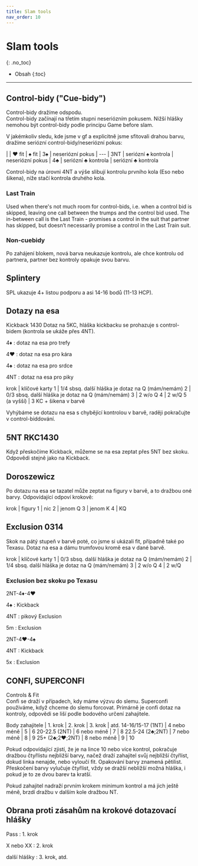 ```yaml
---
title: Slam tools
nav_order: 10
---
```

# Slam tools
{: .no_toc}

- Obsah
{:toc}

---

## Control-bidy ("Cue-bidy") 
Control-bidy dražíme odspodu.    
Control-bidy začínají na třetím stupni neseriózním pokusem. Nižší hlášky nemohou být control-bidy podle principu Game before slam.

V jakémkoliv sledu, kde jsme v gf a explicitně jsme sfitovali drahou barvu, dražíme seriózní control-bidy/neseriózní pokus:

|     | ♥ fit               | ♠ fit
| 3♠  |	neseriózní pokus    | ---
| 3NT | seriózní ♠ kontrola | neseriózní pokus
| 4♣  | seriózní ♣ kontrola | seriózní ♣ kontrola

Control-bidy na úrovni 4NT a výše slibují kontrolu prvního kola (Eso nebo šikena), níže stačí kontrola druhého kola.


### Last Train
Used when there's not much room for control-bids, i.e. when a control bid is skipped, leaving one call between the trumps and the control bid used. The in-between call is the Last Train - promises a control in the suit that partner has skipped, but doesn’t necessarily promise a control in the Last Train suit.   

### Non-cuebidy
Po zahájení blokem, nová barva neukazuje kontrolu, ale chce kontrolu od partnera, partner bez kontroly opakuje svou barvu.

## Splintery
SPL ukazuje 4+ listou podporu a asi 14-16 bodů (11-13 HCP). 


## Dotazy na esa
Kickback 1430
Dotaz na 5KC, hláška kickbacku se prohazuje s control-bidem (kontrola se ukáže přes 4NT).

4♦
: dotaz na esa pro trefy

4♥
: dotaz na esa pro kára

4♠
: dotaz na esa pro srdce

4NT
: dotaz na esa pro piky 

krok        | klíčové karty
1           | 1/4	sbsq. další hláška je dotaz na Q (mám/nemám) 
2           | 0/3	sbsq. další hláška je dotaz na Q (mám/nemám) 
3           | 2 w/o Q
4           | 2 w/Q
5 (a vyšší) | 3 KC + šikena v barvě

Vyhýbáme se dotazu na esa s chybějící kontrolou v barvě, raději pokračujte v control-biddování.


## 5NT RKC1430
Když přeskočíme Kickback, můžeme se na esa zeptat přes 5NT bez skoku. Odpovědi stejně jako na Kickback.

## Doroszewicz
Po dotazu na esa se tazatel může zeptat na figury v barvě, a to dražbou oné barvy. Odpovídající odpoví krokově:

krok | figury
1    | nic 
2    | jenom Q 
3    | jenom K
4    | KQ


## Exclusion 0314
Skok na pátý stupeň v barvě poté, co jsme si ukázali fit, případně také po Texasu.
Dotaz na esa a dámu trumfovou kromě esa v dané barvě.

krok | klíčové karty
1    | 0/3	sbsq. další hláška je dotaz na Q (mám/nemám) 
2    | 1/4	sbsq. další hláška je dotaz na Q (mám/nemám) 
3    | 2 w/o Q
4    | 2 w/Q

### Exclusion bez skoku po Texasu
2NT-4♦-4♥

4♠ 
: Kickback

4NT 
: pikový Exclusion

5m 
: Exclusion

2NT-4♥-4♠

4NT 
: Kickback

5x 
: Exclusion


## CONFI, SUPERCONFI
Controls & Fit  
Confi se draží v případech, kdy máme výzvu do slemu. Superconfi použiváme, když chceme do slemu forcovat.
Primárně je confi dotaz na kontroly, odpovědi se liší podle bodového určení zahajitele.

Body zahajitele   | 1. krok     | 2. krok  | 3. krok | atd.
14-16/15-17 (1NT) | 4 nebo méně | 5        | 6
20-22.5 (2NT)     | 6 nebo méně | 7        | 8
22.5-24 (2♣;2NT)  | 7 nebo méně | 8        | 9
25+ (2♣;2♥;2NT)   | 8 nebo méně | 9        | 10

Pokud odpovídající zjistí, že je na lince 10 nebo více kontrol, pokračuje dražbou čtyřlistu nejbližší barvy, načež draží zahajitel svůj nejblížší čtyřlist, dokud linka nenajde, nebo vyloučí fit. Opakování barvy znamená pětilist. Přeskočení barvy vylučuje čtyřlist, vždy se dražší nebližší možná hláška, i pokud je to ze dvou barev ta kratší.

Pokud zahajitel nadraží prvním krokem minimum kontrol a má jich ještě méně, brzdí dražbu v dalším kole dražbou NT.


## Obrana proti zásahům na krokové dotazovací hlášky

Pass
: 1\. krok

X nebo XX
: 2\. krok

další hlášky
: 3\. krok, atd.


